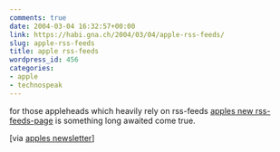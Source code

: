 ```yaml
---
comments: true
date: 2004-03-04 16:32:57+00:00
link: https://habi.gna.ch/2004/03/04/apple-rss-feeds/
slug: apple-rss-feeds
title: apple rss-feeds
wordpress_id: 456
categories:
- apple
- technospeak
---
```


for those appleheads which heavily rely on rss-feeds [apples new rss-feeds-page](https://apple.com/rss/) is something long awaited come true.

[via [apples newsletter](https://apple.com/enews/2004/03/04enews1.html)]
